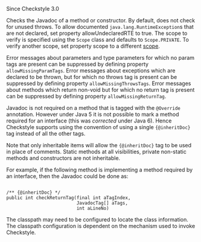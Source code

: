 Since Checkstyle 3.0

Checks the Javadoc of a method or constructor. By default,
does not check for unused throws. To allow documented
`java.lang.RuntimeException`s that are not
declared, set property allowUndeclaredRTE to true. The scope
to verify is specified using the `Scope` class and
defaults to `Scope.PRIVATE`. To verify another
scope, set property scope to a different
[scope](property_types.html#scope).

Error messages about parameters and type parameters
for which no param tags are
present can be suppressed by defining property
`allowMissingParamTags`. Error messages about
exceptions which are declared to be thrown, but for which no
throws tag is present can be suppressed by defining property
`allowMissingThrowsTags`. Error messages about
methods which return non-void but for which no return tag is
present can be suppressed by defining property
`allowMissingReturnTag`.

Javadoc is not required on a method that is tagged with the
`@Override` annotation. However under
Java 5 it is not possible to mark a method required for an
interface (this was *corrected* under Java 6). Hence
Checkstyle supports using the convention of using a single
`{@inheritDoc}` tag instead of all the
other tags.

Note that only inheritable items will allow the
`{@inheritDoc}` tag to be used in place
of comments. Static methods at all visibilities, private non-static
methods and constructors are not inheritable.

For example, if the following method is
implementing a method required by an interface, then the
Javadoc could be done as:

```

/** {@inheritDoc} */
public int checkReturnTag(final int aTagIndex,
                          JavadocTag[] aTags,
                          int aLineNo)
```

The classpath may need to be configured to locate the class
information. The classpath configuration is dependent on the
mechanism used to invoke Checkstyle.
